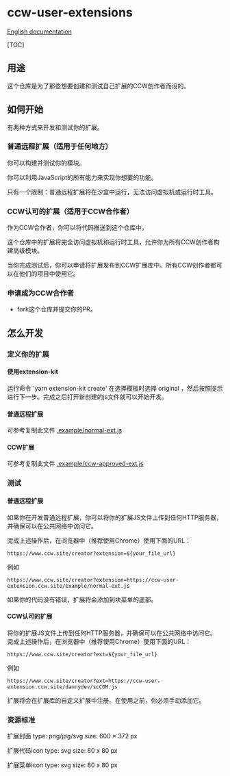 # ccw-user-extensions

[English documentation](./README.md)

[TOC]

## 用途
这个仓库是为了那些想要创建和测试自己扩展的CCW创作者而设的。

## 如何开始

有两种方式来开发和测试你的扩展。

### 普通远程扩展（适用于任何地方）

你可以构建并测试你的模块。

你可以利用JavaScript的所有能力来实现你想要的功能。

只有一个限制：普通远程扩展将在沙盒中运行，无法访问虚拟机或运行时工具。

### CCW认可的扩展（适用于CCW合作者）

作为CCW合作者，你可以将代码推送到这个仓库中。

这个仓库中的扩展将完全访问虚拟机和运行时工具，允许你为所有CCW创作者构建高级模块。

当你完成测试后，你可以申请将扩展发布到CCW扩展库中。所有CCW创作者都可以在他们的项目中使用它。

### 申请成为CCW合作者

- fork这个仓库并提交你的PR。

## 怎么开发

### 定义你的扩展

#### 使用extension-kit

运行命令 'yarn extension-kit create'
在选择模板时选择 original ，然后按照提示进行下一步。完成之后打开新创建的js文件就可以开始开发。

#### 普通远程扩展
可参考复制此文件
[.example/normal-ext.js](./example/normal-ext.js)

#### CCW扩展
可参考复制此文件
[.example/ccw-approved-ext.js](./example/ccw-approved-ext.js)

### 测试

#### 普通远程扩展

如果你在开发普通远程扩展，你可以将你的扩展JS文件上传到任何HTTP服务器，并确保可以在公共网络中访问它。

完成上述操作后，在浏览器中（推荐使用Chrome）使用下面的URL：
```
https://www.ccw.site/creator?extension=${your_file_url}
```

例如
```
https://www.ccw.site/creator?extension=https://ccw-user-extension.ccw.site/example/normal-ext.js
```
如果你的代码没有错误，扩展将会添加到块菜单的底部。

#### CCW认可的扩展

将你的扩展JS文件上传到任何HTTP服务器，并确保可以在公共网络中访问它。
完成上述操作后，在浏览器中（推荐使用Chrome）使用下面的URL：

```
https://www.ccw.site/creator?ext=${your_file_url}
```
例如
```
https://www.ccw.site/creator?ext=https://ccw-user-extension.ccw.site/dannydev/scCOM.js
```

扩展将会在扩展库的自定义扩展中注册。在使用之前，你必须手动添加它。

### 资源标准

扩展封面
type: png/jpg/svg
size: 600 × 372 px

扩展代码icon
type: svg
size: 80 x 80 px

扩展菜单icon
type: svg
size: 80 x 80 px

